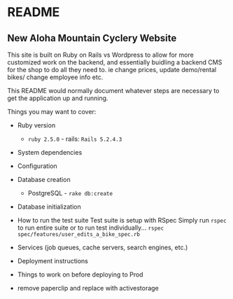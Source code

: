 # README

## New Aloha Mountain Cyclery Website
This site is built on Ruby on Rails vs Wordpress to allow for more customized work 
on the backend, and essentially buidling a backend CMS for the shop to do all they need to.
ie change prices, update demo/rental bikes/ change employee info etc.


This README would normally document whatever steps are necessary to get the
application up and running.

Things you may want to cover:

* Ruby version
  - `ruby 2.5.0` - rails: `Rails 5.2.4.3`
* System dependencies

* Configuration

* Database creation
  - PostgreSQL - `rake db:create`

* Database initialization

* How to run the test suite
    Test suite is setup with RSpec
    Simply run `rspec` to run entire suite
    or to run test individually... `rspec spec/features/user_edits_a_bike_spec.rb`
* Services (job queues, cache servers, search engines, etc.)

* Deployment instructions

* Things to work on before deploying to Prod
 - remove paperclip and replace with activestorage

